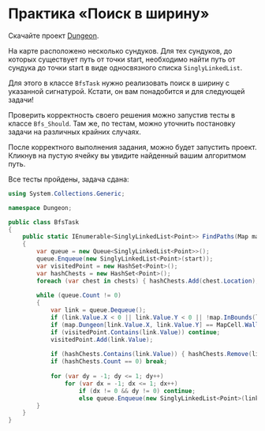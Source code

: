 # Практика «Поиск в ширину»

Скачайте проект [Dungeon](Dungeon.zip).

На карте расположено несколько сундуков. Для тех сундуков, до которых существует путь от точки start, необходимо найти путь от сундука до точки start в виде односвязного списка `SinglyLinkedList`.

Для этого в классе `BfsTask` нужно реализовать поиск в ширину с указанной сигнатурой. Кстати, он вам понадобится и для следующей задачи!

Проверить корректность своего решения можно запустив тесты в классе `Bfs_Should`. Там же, по тестам, можно уточнить постановку задачи на различных крайних случаях.

После корректного выполнения задания, можно будет запустить проект. Кликнув на пустую ячейку вы увидите найденный вашим алгоритмом путь.

Все тесты пройдены, задача сдана:
```cs
using System.Collections.Generic;

namespace Dungeon;

public class BfsTask
{
    public static IEnumerable<SinglyLinkedList<Point>> FindPaths(Map map, Point start, Chest[] chests)
    {
        var queue = new Queue<SinglyLinkedList<Point>>();
        queue.Enqueue(new SinglyLinkedList<Point>(start));
        var visitedPoint = new HashSet<Point>();
        var hashChests = new HashSet<Point>();
        foreach (var chest in chests) { hashChests.Add(chest.Location); }
   
        while (queue.Count != 0)
        {
            var link = queue.Dequeue();
            if (link.Value.X < 0 || link.Value.Y < 0 || !map.InBounds(link.Value)) continue;
            if (map.Dungeon[link.Value.X, link.Value.Y] == MapCell.Wall) continue;
            if (visitedPoint.Contains(link.Value)) continue;
            visitedPoint.Add(link.Value);
   
            if (hashChests.Contains(link.Value)) { hashChests.Remove(link.Value); yield return link; }
            if (hashChests.Count == 0) break;
   
            for (var dy = -1; dy <= 1; dy++)
                for (var dx = -1; dx <= 1; dx++)
                    if (dx != 0 && dy != 0) continue;
                    else queue.Enqueue(new SinglyLinkedList<Point>(link.Value + new Point(dx,dy), link));
        }
    }
}
```
